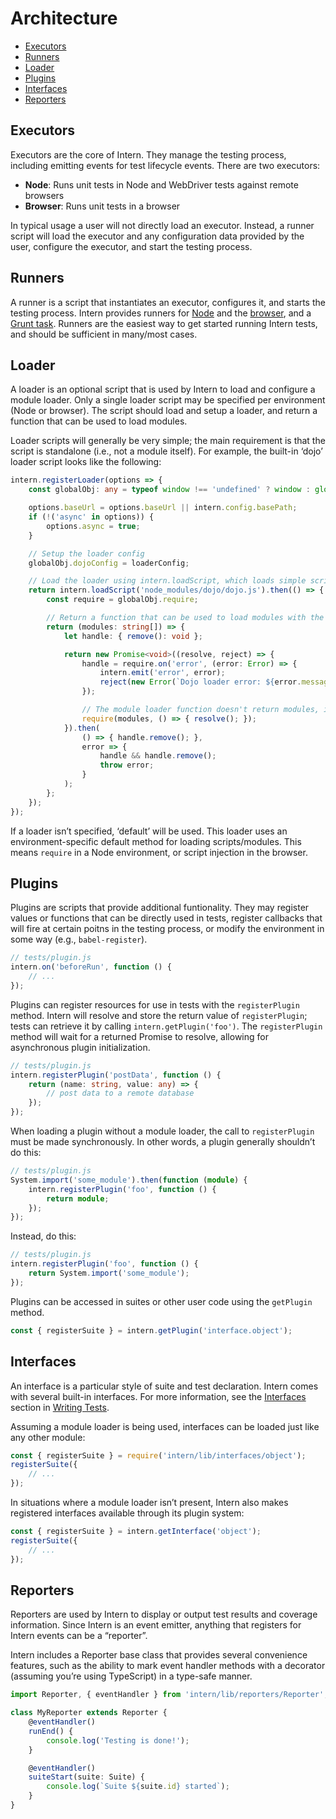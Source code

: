# Architecture

<!-- vim-markdown-toc GFM -->

* [Executors](#executors)
* [Runners](#runners)
* [Loader](#loader)
* [Plugins](#plugins)
* [Interfaces](#interfaces)
* [Reporters](#reporters)

<!-- vim-markdown-toc -->

## Executors

Executors are the core of Intern. They manage the testing process, including emitting events for test lifecycle events. There are two executors:

* **Node**: Runs unit tests in Node and WebDriver tests against remote browsers
* **Browser**: Runs unit tests in a browser

In typical usage a user will not directly load an executor. Instead, a runner script will load the executor and any configuration data provided by the user, configure the executor, and start the testing process.

## Runners

A runner is a script that instantiates an executor, configures it, and starts the testing process. Intern provides runners for [Node](running.md#node) and the [browser](running.md#browser), and a [Grunt task](running.md#grunt). Runners are the easiest way to get started running Intern tests, and should be sufficient in many/most cases.

## Loader

A loader is an optional script that is used by Intern to load and configure a module loader. Only a single loader script may be specified per environment (Node or browser). The script should load and setup a loader, and return a function that can be used to load modules.

Loader scripts will generally be very simple; the main requirement is that the script is standalone (i.e., not a module itself). For example, the built-in ‘dojo’ loader script looks like the following:

```ts
intern.registerLoader(options => {
    const globalObj: any = typeof window !== 'undefined' ? window : global;

    options.baseUrl = options.baseUrl || intern.config.basePath;
    if (!('async' in options)) {
        options.async = true;
    }

    // Setup the loader config
    globalObj.dojoConfig = loaderConfig;

    // Load the loader using intern.loadScript, which loads simple scripts via injection
    return intern.loadScript('node_modules/dojo/dojo.js').then(() => {
        const require = globalObj.require;

        // Return a function that can be used to load modules with the loader
        return (modules: string[]) => {
            let handle: { remove(): void };

            return new Promise<void>((resolve, reject) => {
                handle = require.on('error', (error: Error) => {
                    intern.emit('error', error);
                    reject(new Error(`Dojo loader error: ${error.message}`));
                });

                // The module loader function doesn't return modules, it just loads them
                require(modules, () => { resolve(); });
            }).then(
                () => { handle.remove(); },
                error => {
                    handle && handle.remove();
                    throw error;
                }
            );
        };
    });
});
```

If a loader isn’t specified, ‘default’ will be used. This loader uses an environment-specific default method for loading scripts/modules. This means `require` in a Node environment, or script injection in the browser.

## Plugins

Plugins are scripts that provide additional funtionality. They may register values or functions that can be directly used in tests, register callbacks that will fire at certain poitns in the testing process, or modify the environment in some way (e.g., `babel-register`).

```ts
// tests/plugin.js
intern.on('beforeRun', function () {
    // ...
});
```

Plugins can register resources for use in tests with the `registerPlugin` method. Intern will resolve and store the return value of `registerPlugin`; tests can retrieve it by calling `intern.getPlugin('foo')`. The `registerPlugin` method will wait for a returned Promise to resolve, allowing for asynchronous plugin initialization.


```ts
// tests/plugin.js
intern.registerPlugin('postData', function () {
    return (name: string, value: any) => {
        // post data to a remote database
    });
});
```

When loading a plugin without a module loader, the call to `registerPlugin` must be made synchronously. In other words, a plugin generally shouldn’t do this:

```ts
// tests/plugin.js
System.import('some_module').then(function (module) {
    intern.registerPlugin('foo', function () {
        return module;
    });
});
```

Instead, do this:

```ts
// tests/plugin.js
intern.registerPlugin('foo', function () {
    return System.import('some_module');
});
```

Plugins can be accessed in suites or other user code using the `getPlugin` method.

```ts
const { registerSuite } = intern.getPlugin('interface.object');
```

## Interfaces

An interface is a particular style of suite and test declaration. Intern comes with several built-in interfaces. For more information, see the [Interfaces](./writing_tests.md#interfaces) section in [Writing Tests](writing_tests.md).

Assuming a module loader is being used, interfaces can be loaded just like any other module:

```ts
const { registerSuite } = require('intern/lib/interfaces/object');
registerSuite({
    // ...
});
```

In situations where a module loader isn’t present, Intern also makes registered interfaces available through its plugin system:

```ts
const { registerSuite } = intern.getInterface('object');
registerSuite({
    // ...
});
```

## Reporters

Reporters are used by Intern to display or output test results and coverage information. Since Intern is an event emitter, anything that registers for Intern events can be a “reporter”.

Intern includes a Reporter base class that provides several convenience features, such as the ability to mark event handler methods with a decorator (assuming you’re using TypeScript) in a type-safe manner.

```ts
import Reporter, { eventHandler } from 'intern/lib/reporters/Reporter';

class MyReporter extends Reporter {
    @eventHandler()
    runEnd() {
        console.log('Testing is done!');
    }

    @eventHandler()
    suiteStart(suite: Suite) {
        console.log(`Suite ${suite.id} started`);
    }
}
```
